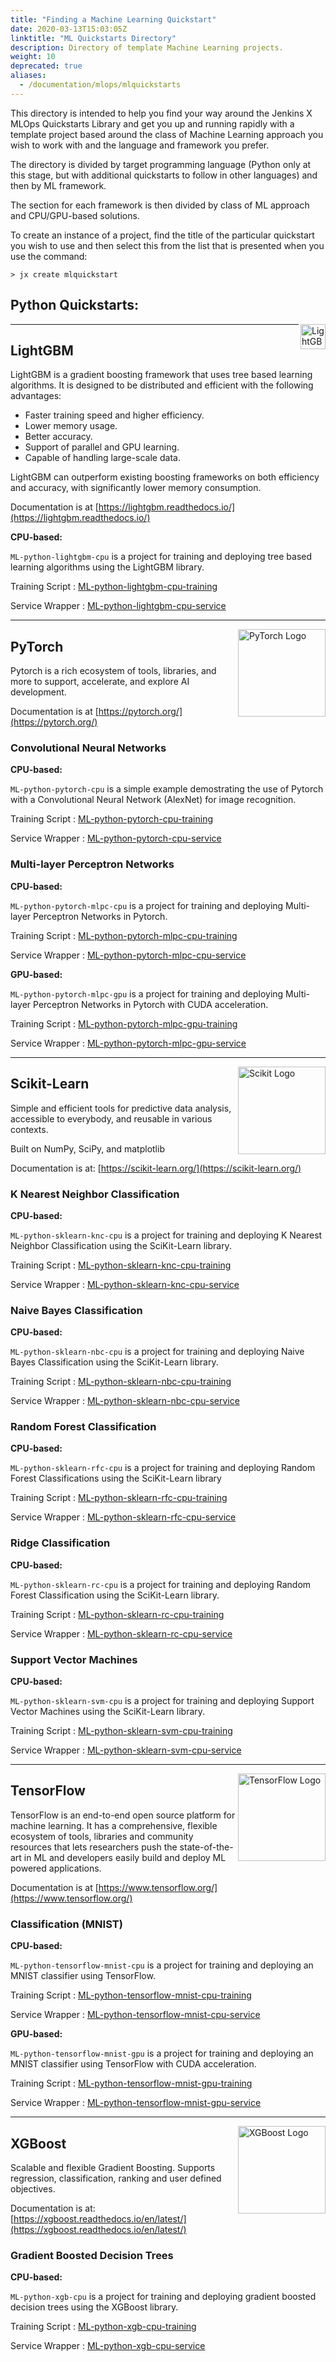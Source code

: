 ```yaml
---
title: "Finding a Machine Learning Quickstart"
date: 2020-03-13T15:03:05Z
linktitle: "ML Quickstarts Directory"
description: Directory of template Machine Learning projects.
weight: 10
deprecated: true
aliases:
  - /documentation/mlops/mlquickstarts
---
```


This directory is intended to help you find your way around the Jenkins X MLOps Quickstarts Library and get you up and running rapidly with a template project based around the class of Machine Learning approach you wish to work with and the language and framework you prefer.

The directory is divided by target programming language (Python only at this stage, but with additional quickstarts to follow in other languages) and then by ML framework.

The section for each framework is then divided by class of ML approach and CPU/GPU-based solutions.

To create an instance of a project, find the title of the particular quickstart you wish to use and then select this from the list that is presented when you use the command:

```
> jx create mlquickstart
```


**Python Quickstarts:**
---
<img src="https://avatars-04.gitter.im/group/iv/4/57542d4cc43b8c601977b6ad?s=48" alt="LightGBM Logo" width="40" align="right">

---
## LightGBM
LightGBM is a gradient boosting framework that uses tree based learning algorithms. It is designed to be distributed and efficient with the following advantages:

- Faster training speed and higher efficiency.
- Lower memory usage.
- Better accuracy.
- Support of parallel and GPU learning.
- Capable of handling large-scale data.

LightGBM can outperform existing boosting frameworks on both efficiency and accuracy, with significantly lower memory consumption.

Documentation is at [https://lightgbm.readthedocs.io/](https://lightgbm.readthedocs.io/)

**CPU-based:**

`ML-python-lightgbm-cpu` is a project for training and deploying tree based learning algorithms using the LightGBM library.

Training Script : [ML-python-lightgbm-cpu-training](https://github.com/machine-learning-quickstarts/ML-python-lightgbm-cpu-training)

Service Wrapper : [ML-python-lightgbm-cpu-service](https://github.com/machine-learning-quickstarts/ML-python-lightgbm-cpu-service)

---
<img src="https://pytorch.org/assets/images/logo-dark.svg" alt="PyTorch Logo" width="140" align="right">

## PyTorch
Pytorch is a rich ecosystem of tools, libraries, and more to support, accelerate, and explore AI development.

Documentation is at [https://pytorch.org/](https://pytorch.org/)
### Convolutional Neural Networks
**CPU-based:**

`ML-python-pytorch-cpu` is a simple example demostrating the use of Pytorch with a Convolutional Neural Network (AlexNet) for image recognition.

Training Script : [ML-python-pytorch-cpu-training](https://github.com/machine-learning-quickstarts/ML-python-pytorch-cpu-training)

Service Wrapper : [ML-python-pytorch-cpu-service](https://github.com/machine-learning-quickstarts/ML-python-pytorch-cpu-service)


### Multi-layer Perceptron Networks
**CPU-based:**

`ML-python-pytorch-mlpc-cpu` is a project for training and deploying Multi-layer Perceptron Networks in Pytorch.

Training Script : [ML-python-pytorch-mlpc-cpu-training](https://github.com/machine-learning-quickstarts/ML-python-pytorch-mlpc-cpu-training)

Service Wrapper : [ML-python-pytorch-mlpc-cpu-service](https://github.com/machine-learning-quickstarts/ML-python-pytorch-mlpc-cpu-service)

**GPU-based:**

`ML-python-pytorch-mlpc-gpu` is a project for training and deploying Multi-layer Perceptron Networks in Pytorch with CUDA acceleration.

Training Script : [ML-python-pytorch-mlpc-gpu-training](https://github.com/machine-learning-quickstarts/ML-python-pytorch-mlpc-gpu-training)

Service Wrapper : [ML-python-pytorch-mlpc-gpu-service](https://github.com/machine-learning-quickstarts/ML-python-pytorch-mlpc-gpu-service)

---
<img src="https://scikit-learn.org/stable/_static/scikit-learn-logo-small.png" alt="Scikit Logo" width="140" align="right">


## Scikit-Learn
Simple and efficient tools for predictive data analysis, accessible to everybody, and reusable in various contexts. 

Built on NumPy, SciPy, and matplotlib

Documentation is at: [https://scikit-learn.org/](https://scikit-learn.org/)

### K Nearest Neighbor Classification
**CPU-based:**

`ML-python-sklearn-knc-cpu` is a project for training and deploying K Nearest Neighbor Classification using the SciKit-Learn library.

Training Script : [ML-python-sklearn-knc-cpu-training](https://github.com/machine-learning-quickstarts/ML-python-sklearn-knc-cpu-training)

Service Wrapper : [ML-python-sklearn-knc-cpu-service](https://github.com/machine-learning-quickstarts/ML-python-sklearn-knc-cpu-service)

### Naive Bayes Classification
**CPU-based:**

`ML-python-sklearn-nbc-cpu` is a project for training and deploying Naive Bayes Classification using the SciKit-Learn library.

Training Script : [ML-python-sklearn-nbc-cpu-training](https://github.com/machine-learning-quickstarts/ML-python-sklearn-nbc-cpu-training)

Service Wrapper : [ML-python-sklearn-nbc-cpu-service](https://github.com/machine-learning-quickstarts/ML-python-sklearn-nbc-cpu-service)

### Random Forest Classification
**CPU-based:**

`ML-python-sklearn-rfc-cpu` is a project for training and deploying Random Forest Classifications using the SciKit-Learn library

Training Script : [ML-python-sklearn-rfc-cpu-training](https://github.com/machine-learning-quickstarts/ML-python-sklearn-rfc-cpu-training)

Service Wrapper : [ML-python-sklearn-rfc-cpu-service](https://github.com/machine-learning-quickstarts/ML-python-sklearn-rfc-cpu-service)

### Ridge Classification
**CPU-based:**

`ML-python-sklearn-rc-cpu` is a project for training and deploying Random Forest Classification using the SciKit-Learn library.

Training Script : [ML-python-sklearn-rc-cpu-training](https://github.com/machine-learning-quickstarts/ML-python-sklearn-rc-cpu-training)

Service Wrapper : [ML-python-sklearn-rc-cpu-service](https://github.com/machine-learning-quickstarts/ML-python-sklearn-rc-cpu-service)

### Support Vector Machines
**CPU-based:**

`ML-python-sklearn-svm-cpu` is a project for training and deploying Support Vector Machines using the SciKit-Learn library.

Training Script : [ML-python-sklearn-svm-cpu-training](https://github.com/machine-learning-quickstarts/ML-python-sklearn-svm-cpu-training)

Service Wrapper : [ML-python-sklearn-svm-cpu-service](https://github.com/machine-learning-quickstarts/ML-python-sklearn-svm-cpu-service)

---
<img src="https://www.gstatic.com/devrel-devsite/prod/vbc166ea82921a0c6d4f6ee6c94a3e0bcf7b885b334dd31c4592509cb25134992/tensorflow/images/lockup.svg" alt="TensorFlow Logo" width="140" align="right">

## TensorFlow
TensorFlow is an end-to-end open source platform for machine learning. It has a comprehensive, flexible ecosystem of tools, libraries and community resources that lets researchers push the state-of-the-art in ML and developers easily build and deploy ML powered applications.

Documentation is at [https://www.tensorflow.org/](https://www.tensorflow.org/)

### Classification (MNIST)
**CPU-based:**

`ML-python-tensorflow-mnist-cpu` is a project for training and deploying an MNIST classifier using TensorFlow.

Training Script : [ML-python-tensorflow-mnist-cpu-training](https://github.com/machine-learning-quickstarts/ML-python-tensorflow-mnist-cpu-training)

Service Wrapper : [ML-python-tensorflow-mnist-cpu-service](https://github.com/machine-learning-quickstarts/ML-python-tensorflow-mnist-cpu-service)

**GPU-based:**

`ML-python-tensorflow-mnist-gpu` is a project for training and deploying an MNIST classifier using TensorFlow with CUDA acceleration.

Training Script : [ML-python-tensorflow-mnist-gpu-training](https://github.com/machine-learning-quickstarts/ML-python-tensorflow-mnist-gpu-training)

Service Wrapper : [ML-python-tensorflow-mnist-gpu-service](https://github.com/machine-learning-quickstarts/ML-python-tensorflow-mnist-gpu-service)

---
<img src="https://xgboost.ai/images/logo/xgboost-logo.png" alt="XGBoost Logo" width="140" align="right">

## XGBoost
Scalable and flexible Gradient Boosting. Supports regression, classification, ranking and user defined objectives.

Documentation is at: [https://xgboost.readthedocs.io/en/latest/](https://xgboost.readthedocs.io/en/latest/)

### Gradient Boosted Decision Trees
**CPU-based:**

`ML-python-xgb-cpu` is a project for training and deploying gradient boosted decision trees using the XGBoost library.

Training Script : [ML-python-xgb-cpu-training](https://github.com/machine-learning-quickstarts/ML-python-xgb-cpu-training)

Service Wrapper : [ML-python-xgb-cpu-service](https://github.com/machine-learning-quickstarts/ML-python-xgb-cpu-service)

